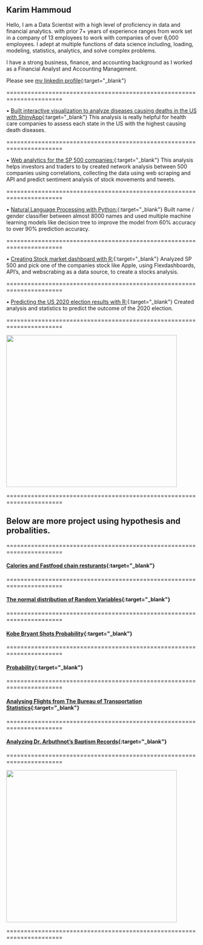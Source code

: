 ## Karim Hammoud
Hello, I am a Data Scientist with a high level of proficiency in data and financial analytics. with prior 7+ years of experience ranges from work set in a company of 13 employees to work with companies of over 6,000 employees. I adept at multiple functions of data science including, loading, modeling, statistics, analytics, and solve complex problems.

I have a strong business, finance, and accounting background as I worked as a Financial Analyst and Accounting Management.

Please see [my linkedin profile](https://www.linkedin.com/in/karimhamoud/){:target="_blank"}

======================================================================

•	[Built interactive visualization to analyze diseases causing deaths in the US with ShinyApp](https://karimhammoud.shinyapps.io/shinyq1/){:target="_blank"}
This analysis is really helpful for health care companies to assess each state in the US with the highest causing death diseases.

======================================================================

•	[Web analytics for the SP 500 companies:](https://github.com/akarimhammoud/DATA-620/blob/main/Week_6_final%20project/602FinalV2.ipynb){:target="_blank"}
This analysis helps investors and traders to by created network analysis between 500 companies using correlations, collecting the data using web scraping and API and predict sentiment analysis of stock movements and tweets.

======================================================================

•	[Natural Language Processing with Python:](https://github.com/akarimhammoud/DATA-620/blob/main/Week_5_project_3/Data_620_Project_3.ipynb){:target="_blank"} 
Built name / gender classifier between almost 8000 names and used multiple machine learning models like decision tree to improve the model from 60% accuracy to over 90% prediction accuracy.

======================================================================

•	[Creating Stock market dashboard with R:](https://rpubs.com/karim7mod/700934){:target="_blank"} 
Analyzed SP 500 and pick one of the companies stock like Apple, using Flexdashboards, API’s, and webscrabing as a data source, to create a stocks analysis.

======================================================================

•	[Predicting the US 2020 election results with R:](https://rpubs.com/karim7mod/675911){:target="_blank"} 
Created analysis and statistics to predict the outcome of the 2020 election.

======================================================================

<img src="images/Image1.jpg" width="450" height="400" >

======================================================================


## Below are more project using hypothesis and probalities.

======================================================================


#### [Calories and Fastfood chain resturants](https://rpubs.com/karim7mod/665772){:target="_blank"}


======================================================================


#### [The normal distribution of Random Variables](https://rpubs.com/karim7mod/666286){:target="_blank"}


======================================================================


#### [Kobe Bryant Shots Probability](https://rpubs.com/karim7mod/659991){:target="_blank"}


======================================================================


#### [Probability](https://rpubs.com/karim7mod/660168){:target="_blank"}


======================================================================


#### [Analysing Flights from The Bureau of Transportation Statistics](https://rpubs.com/karim7mod/656751){:target="_blank"}


======================================================================


#### [Analyzing Dr. Arbuthnot’s Baptism Records](https://rpubs.com/karim7mod/654382){:target="_blank"}


======================================================================

<img src="images/Image2.jpg" width="450" height="400" >

======================================================================


